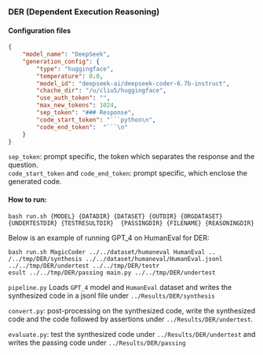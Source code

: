 ### DER (Dependent Execution Reasoning)
#### Configuration files
```json
{
    "model_name": "DeepSeek",
    "generation_config": {
        "type": "huggingface",
        "temperature": 0.0,
        "model_id": "deepseek-ai/deepseek-coder-6.7b-instruct",
        "chache_dir": "/u/cliu5/huggingface",
        "use_auth_token": "",
        "max_new_tokens": 1024,
        "sep_token": "### Response",
        "code_start_token": "```python\n",
        "code_end_token":  "```\n"
    }
}
```

```sep_token```: prompt specific, the token which separates the response and the question.  
```code_start_token``` and ```code_end_token```: prompt specific, which enclose the generated code.


#### How to run:
```
bash run.sh {MODEL} {DATADIR} {DATASET} {OUTDIR} {ORGDATASET} {UNDERTESTDIR} {TESTRESULTDIR}  {PASSINGDIR} {FILENAME} {REASONINGDIR}
```
Below is an example of running GPT_4 on HumanEval for DER:
```
bash run.sh MagicCoder ../../dataset/humaneval HumanEval ..
/../tmp/DER/synthesis ../../dataset/humaneval/HumanEval.jsonl ../../tmp/DER/undertest ../../tmp/DER/testr
esult ../../tmp/DER/passing main.py ../../tmp/DER/undertest
```

```pipeline.py``` Loads ```GPT_4``` model and ```HumanEval``` dataset and writes the synthesized code in a jsonl file under ```../Results/DER/synthesis```

```convert.py```: post-processing on the synthesized code, write the synthesized code and the code followed by assertions under ```../Results/DER/undertest```.

```evaluate.py```: test the synthesized code under  ```../Results/DER/undertest``` and writes the passing code under ```../Results/DER/passing```
